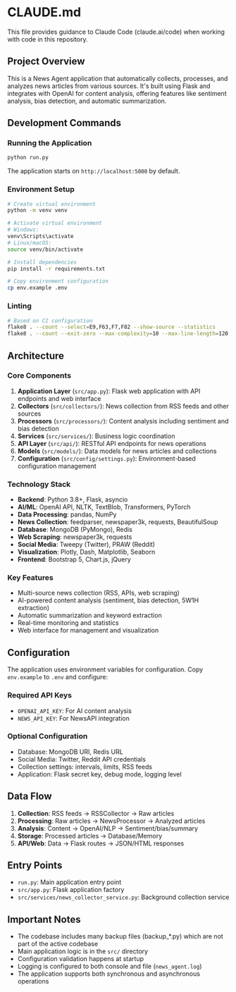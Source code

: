 # CLAUDE.md

This file provides guidance to Claude Code (claude.ai/code) when working with code in this repository.

## Project Overview

This is a News Agent application that automatically collects, processes, and analyzes news articles from various sources. It's built using Flask and integrates with OpenAI for content analysis, offering features like sentiment analysis, bias detection, and automatic summarization.

## Development Commands

### Running the Application
```bash
python run.py
```
The application starts on `http://localhost:5000` by default.

### Environment Setup
```bash
# Create virtual environment
python -m venv venv

# Activate virtual environment
# Windows:
venv\Scripts\activate
# Linux/macOS:
source venv/bin/activate

# Install dependencies
pip install -r requirements.txt

# Copy environment configuration
cp env.example .env
```

### Linting
```bash
# Based on CI configuration
flake8 . --count --select=E9,F63,F7,F82 --show-source --statistics
flake8 . --count --exit-zero --max-complexity=10 --max-line-length=120 --statistics
```

## Architecture

### Core Components

1. **Application Layer** (`src/app.py`): Flask web application with API endpoints and web interface
2. **Collectors** (`src/collectors/`): News collection from RSS feeds and other sources
3. **Processors** (`src/processors/`): Content analysis including sentiment and bias detection
4. **Services** (`src/services/`): Business logic coordination
5. **API Layer** (`src/api/`): RESTful API endpoints for news operations
6. **Models** (`src/models/`): Data models for news articles and collections
7. **Configuration** (`src/config/settings.py`): Environment-based configuration management

### Technology Stack

- **Backend**: Python 3.8+, Flask, asyncio
- **AI/ML**: OpenAI API, NLTK, TextBlob, Transformers, PyTorch
- **Data Processing**: pandas, NumPy
- **News Collection**: feedparser, newspaper3k, requests, BeautifulSoup
- **Database**: MongoDB (PyMongo), Redis
- **Web Scraping**: newspaper3k, requests
- **Social Media**: Tweepy (Twitter), PRAW (Reddit)
- **Visualization**: Plotly, Dash, Matplotlib, Seaborn
- **Frontend**: Bootstrap 5, Chart.js, jQuery

### Key Features

- Multi-source news collection (RSS, APIs, web scraping)
- AI-powered content analysis (sentiment, bias detection, 5W1H extraction)
- Automatic summarization and keyword extraction
- Real-time monitoring and statistics
- Web interface for management and visualization

## Configuration

The application uses environment variables for configuration. Copy `env.example` to `.env` and configure:

### Required API Keys
- `OPENAI_API_KEY`: For AI content analysis
- `NEWS_API_KEY`: For NewsAPI integration

### Optional Configuration
- Database: MongoDB URI, Redis URL
- Social Media: Twitter, Reddit API credentials
- Collection settings: intervals, limits, RSS feeds
- Application: Flask secret key, debug mode, logging level

## Data Flow

1. **Collection**: RSS feeds → RSSCollector → Raw articles
2. **Processing**: Raw articles → NewsProcessor → Analyzed articles
3. **Analysis**: Content → OpenAI/NLP → Sentiment/bias/summary
4. **Storage**: Processed articles → Database/Memory
5. **API/Web**: Data → Flask routes → JSON/HTML responses

## Entry Points

- `run.py`: Main application entry point
- `src/app.py`: Flask application factory
- `src/services/news_collector_service.py`: Background collection service

## Important Notes

- The codebase includes many backup files (backup_*.py) which are not part of the active codebase
- Main application logic is in the `src/` directory
- Configuration validation happens at startup
- Logging is configured to both console and file (`news_agent.log`)
- The application supports both synchronous and asynchronous operations